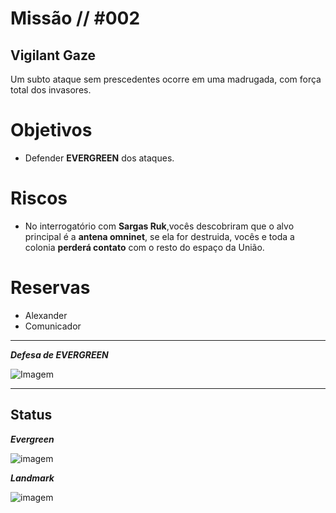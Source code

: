 # Missão // #002
## Vigilant Gaze

Um subto ataque sem prescedentes ocorre em uma madrugada, com força total dos invasores.


# Objetivos
- Defender **EVERGREEN** dos ataques.

# Riscos
- No interrogatório com **Sargas Ruk**,vocês descobriram que o alvo principal é a **antena omninet**, se ela for destruida, vocês e toda a colonia **perderá contato** com o resto do espaço da União.

# Reservas
- Alexander
- Comunicador 
---

***Defesa de EVERGREEN***


![Imagem](/clocks/06/6clock_3.png)

---

## Status

***Evergreen***

![imagem](clocks/04/4clock_1.png)


***Landmark***

![imagem](clocks/04/4clock_-1.png)
